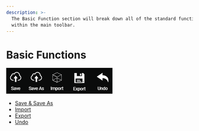 ```yaml
---
description: >-
  The Basic Function section will break down all of the standard functions
  within the main toolbar.
---
```


# Basic Functions

![](../.gitbook/assets/basic-funtions.png)

* [Save & Save As](save-as.md)
* [Import](import.md)
* [Export](export.md)
* [Undo](undo.md)

